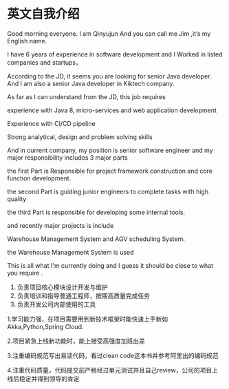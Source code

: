 # 英文自我介绍





 Good morning everyone. I am Qinyujun And you can call me Jim ,it’s my English name. 

I have 6 years of experience in software development and I  Worked in listed companies and startups，

 According to the JD, it seems you are looking for senior Java developer. And I am also a senior Java developer in Kiktech company. 

 As far as I can understand from the JD, this job requires 

experience with Java 8, micro-services and web application development

Experience with CI/CD pipeline 

Strong analytical, design and problem solving skills

And in current  company, my position is  senior software engineer and my  major  responsibility  includes 3 major parts

the first Part is Responsible for project framework construction and core function development.

the second Part is   guiding  junior engineers to complete tasks with high quality

the third Part is responsible for developing some internal tools.

and recently major projects is include 

Warehouse Management System and AGV scheduling System.

the Warehouse Management System is used 

 This is all what I'm currently doing and I guess it should be close to what you require .



1. 负责项目核心模块设计开发与维护
2. 负责培训和指导普通工程师，按期高质量完成任务
3. 负责开发公司内部使用的工具



1.学习能力强，在项目需要用到新技术框架时能快速上手新如Akka,Python,Spring Cloud.

2.项目紧急上线新功能时，能上接受高强度加班出差

3.注重编码规范写出易读代码，看过clean code这本书并参考阿里出的编码规范

4.注重代码质量，代码提交前严格经过单元测试并且自己review，公司的项目上线后稳定并得到领导的肯定

